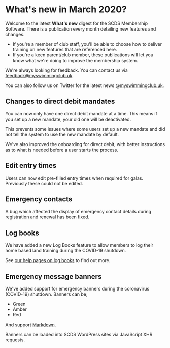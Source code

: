 # What's new in March 2020?

Welcome to the latest **What's new** digest for the SCDS Membership Software. There is a publication every month detailing new features and changes.

* If you're a member of club staff, you'll be able to choose how to deliver training on new features that are referenced here.
* If you're a keen parent/club member, these publications will let you know what we're doing to improve the membership system.

We're always looking for feedback. You can contact us via [feedback@myswimmingclub.uk](mailto:feedback@myswimmingclub.uk).

You can also follow us on Twitter for the latest news [@myswimmingclub.uk](https://twitter.com/myswimmingclub).

## Changes to direct debit mandates
You can now only have one direct debit mandate at a time. This means if you set up a new mandate, your old one will be deactivated.

This prevents some issues where some users set up a new mandate and did not tell the system to use the new mandate by default.

We've also improved the onboarding for direct debit, with better instructions as to what is needed before a user starts the process.

## Edit entry times
Users can now edit pre-filled entry times when required for galas. Previously these could not be edited.

## Emergency contacts
A bug which affected the display of emergency contact details during registration and renewal has been fixed.

## Log books
We have added a new Log Books feature to allow members to log their home based land training during the COVID-19 shutdown.

See [our help pages on log books](../../log-books/README.md) to find out more.

## Emergency message banners
We've added support for emergency banners during the coronavirus (COVID-19) shutdown. Banners can be;

* Green
* Amber
* Red

And support [Markdown](https://en.wikipedia.org/wiki/Markdown).

Banners can be loaded into SCDS WordPress sites via JavaScript XHR requests.